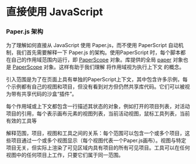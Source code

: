 # 直接使用 JavaScript

### Paper.js 架构

为了理解如何直接从 JavaScript 使用 Paper.js，而不使用 PaperScript 自动机制，我们首先需要解释一下 Paper.js 的架构。使用PaperScript 时，每个脚本都在自己的作用域范围内运行，即 [PaperScope](http://paperjs.org/reference/paperscope) 对象。库提供的全局 [paper](http://paperjs.org/reference/global#paper) 对象也是 [PaperScope](http://paperjs.org/reference/paperscope) 对象。这样有助于我们理解 将作用域视为执行上下文 的概念。

引入范围是为了在页面上具有单独的PaperScript上下文，其中包含许多示例，每个示例都有自己的视图和项目，但没有看到对方但仍然共享库代码。它们可以被视为带有共享代码的沙盒“插件”。

每个作用域或上下文都包含一行描述其状态的对象，例如打开的项目列表，对活动项目的引用，每个表示画布元素的视图列表，当前活动视图，鼠标工具列表，当前有效的工具等

解释范围，项目，视图和工具之间的关系：每个范围可以包含一个或多个项目，这些项目通过一个或多个视图显示（每个视图代表一个Paper.js画布）。视图与特定项目无关，但实际上渲染了可见区域内具有项目的所有可见项目。工具可以在任何视图中的任何项目上工作，只要它们属于同一范围。

